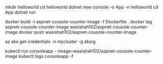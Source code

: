 mkdir helloworld 
cd helloworld
dotnet new console -o App -n helloworld
cd App
dotnet run




docker build -t aspnet-cousole-counter-image -f Dockerfile .
docker tag aspnet-cousole-counter-image wasishah102/aspnet-cousole-counter-image
docker push wasishah102/aspnet-cousole-counter-image

az aks get-credentials -n mycluster -g aksrg


kubectl run consoleapp --image=wasishah102/aspnet-cousole-counter-image
kubectl logs consoleapp -f
